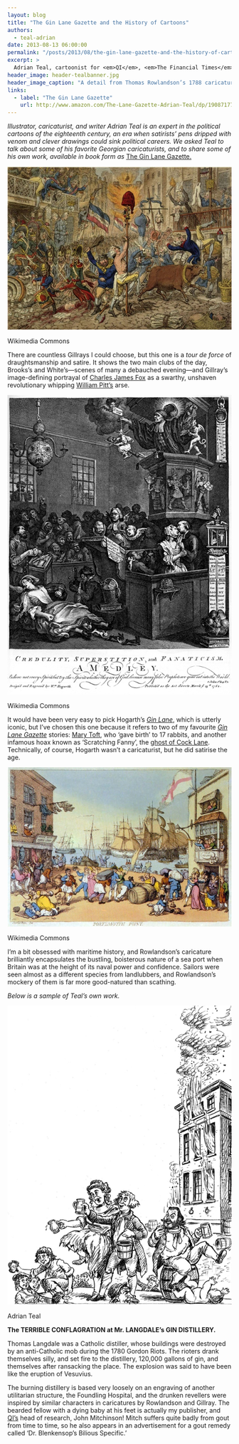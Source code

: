 ```yaml
---
layout: blog
title: "The Gin Lane Gazette and the History of Cartoons"
authors:
  - teal-adrian
date: 2013-08-13 06:00:00
permalink: "/posts/2013/08/the-gin-lane-gazette-and-the-history-of-cartoons"
excerpt: >
  Adrian Teal, cartoonist for <em>QI</em>, <em>The Financial Times</em>, and <em>The Huffington Post</em>, shares some of his favorite caricatures from the 18th century, a Golden Age of political cartooning.
header_image: header-tealbanner.jpg
header_image_caption: "A detail from Thomas Rowlandson’s 1788 caricature “Frenchmen in November.”"
links:
  - label: "The Gin Lane Gazette"
    url: http://www.amazon.com/The-Lane-Gazette-Adrian-Teal/dp/1908717750
---
```

<p class="alternate-voice">
  <em>Illustrator, caricaturist, and writer Adrian Teal is an expert in the political cartoons of the eighteenth century, an era when satirists’ pens dripped with venom and clever drawings could sink political careers. We asked Teal to talk about some of his favorite Georgian caricaturists, and to share some of his own work, available in book form as</em> <a href="http://www.amazon.com/The-Lane-Gazette-Adrian-Teal/dp/1908717750">The Gin Lane Gazette.</a> 
</p>

<div class="inline-image">
  <a class="fancybox" href="/images/blog/2013/08/Teal1-large.jpg">
    <img src="/images/blog/2013/08/Teal1-medium.jpg" width="640" alt="Gillray cartoon" />
  </a>
  <p class="caption">
    <span class="credit">
      Wikimedia Commons
    </span>
  </p>
</div>

There are countless Gillrays I could choose, but this one is a *tour de force* of draughtsmanship and satire. It shows the two main clubs of the day, Brooks’s and White’s—scenes of many a debauched evening—and Gillray’s image-defining portrayal of [Charles James Fox](http://en.wikipedia.org/wiki/Charles_James_Fox) as a swarthy, unshaven revolutionary whipping [William Pitt’s](http://en.wikipedia.org/wiki/William_Pitt_the_Younger) arse.

<div class="inline-image">
  <a class="fancybox" href="/images/blog/2013/08/teal2-large.jpg">
    <img src="/images/blog/2013/08/teal2-medium.jpg" width="640" alt="Hogarth cartoon" />
  </a>
  <p class="caption">
    <span class="credit">
      Wikimedia Commons
    </span>
  </p>
</div>

It would have been very easy to pick Hogarth’s [*Gin Lane*](http://en.wikipedia.org/wiki/Beer_Street_and_Gin_Lane), which is utterly iconic, but I’ve chosen this one because it refers to two of my favourite [*Gin Lane Gazette*](http://www.amazon.com/The-Lane-Gazette-Adrian-Teal/dp/1908717750) stories: [Mary Toft](http://en.wikipedia.org/wiki/Mary_Toft), who ‘gave birth’ to 17 rabbits, and another infamous hoax known as ‘Scratching Fanny’, the [ghost of Cock Lane](http://en.wikipedia.org/wiki/Cock_Lane_ghost). Technically, of course, Hogarth wasn’t a caricaturist, but he did satirise the age.

<div class="inline-image">
  <a class="fancybox" href="/images/blog/2013/08/teal3-large.jpg">
    <img src="/images/blog/2013/08/teal3-medium.jpg" width="640" alt="Rowlandson cartoon" />
  </a>
  <p class="caption">
    <span class="credit">
      Wikimedia Commons
    </span>
  </p>
</div>

I’m a bit obsessed with maritime history, and Rowlandson’s caricature brilliantly encapsulates the bustling, boisterous nature of a sea port when Britain was at the height of its naval power and confidence. Sailors were seen almost as a different species from landlubbers, and Rowlandson’s mockery of them is far more good-natured than scathing.

<p class="alternate-voice">
<em>Below is a sample of Teal’s own work. </em></a> 
</p>

<div class="inline-image">
  <a rel="/images/blog/2013/08/teal4-large.jpg">
    <img src="/images/blog/2013/08/teal4-medium.jpg" width="640" alt="Teal cartoon" />
  </a>
  <p class="caption">
    <span class="credit">
      Adrian Teal
    </span>
  </p>
</div>

**The TERRIBLE CONFLAGRATION at Mr. LANGDALE’s GIN DISTILLERY.**

Thomas Langdale was a Catholic distiller, whose buildings were destroyed by an anti-Catholic mob during the 1780 Gordon Riots. The rioters drank themselves silly, and set fire to the distillery, 120,000 gallons of gin, and themselves after ransacking the place. The explosion was said to have been like the eruption of Vesuvius.

The burning distillery is based very loosely on an engraving of another utilitarian structure, the Foundling Hospital, and the drunken revellers were inspired by similar characters in caricatures by Rowlandson and Gillray. The bearded fellow with a dying baby at his feet is actually my publisher, and [QI’s](http://www.bbc.co.uk/programmes/b006ml0g) head of research, John Mitchinson! Mitch suffers quite badly from gout from time to time, so he also appears in an advertisement for a gout remedy called ‘Dr. Blenkensop’s Bilious Specific.’ 